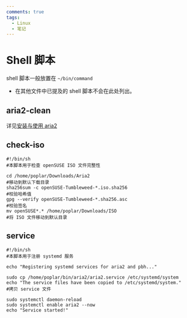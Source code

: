 ```yaml
---
comments: true
tags:
  - Linux
  - 笔记
---
```


# Shell 脚本

shell 脚本一般放置在 `~/bin/command`

* 在其他文件中已提及的 shell 脚本不会在此处列出。

## aria2-clean

详见[安装与使用 aria2](./../main/aria2.md)

## check-iso

```shell
#!/bin/sh
#本脚本用于检查 openSUSE ISO 文件完整性

cd /home/poplar/Downloads/Aria2
#移动到默认下载目录
sha256sum -c openSUSE-Tumbleweed-*.iso.sha256
#校验哈希值
gpg --verify openSUSE-Tumbleweed-*.sha256.asc
#校验签名
mv openSUSE*.* /home/poplar/Downloads/ISO
#将 ISO 文件移动到默认目录
```

## service

```shell
#!/bin/sh
#本脚本用于注册 systemd 服务

echo "Registering systemd services for aria2 and pbh..."

sudo cp /home/poplar/bin/aria2/aria2.service /etc/systemd/system
echo "The service files have been copied to /etc/systemd/system."
#拷贝 service 文件

sudo systemctl daemon-reload
sudo systemctl enable aria2 --now
echo "Service started!"
```